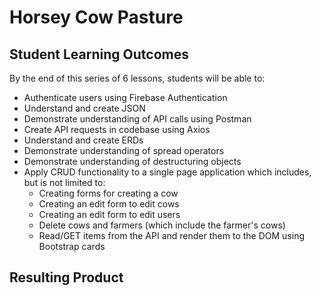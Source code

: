 # Horsey Cow Pasture

## Student Learning Outcomes

By the end of this series of 6 lessons, students will be able to:
- Authenticate users using Firebase Authentication
- Understand and create JSON
- Demonstrate understanding of API calls using Postman
- Create API requests in codebase using Axios
- Understand and create ERDs
- Demonstrate understanding of spread operators
- Demonstrate understanding of destructuring objects
- Apply CRUD functionality to a single page application which includes, but is not limited to:
  - Creating forms for creating a cow
  - Creating an edit form to edit cows
  - Creating an edit form to edit users
  - Delete cows and farmers (which include the farmer's cows)
  - Read/GET items from the API and render them to the DOM using Bootstrap cards

## Resulting Product
